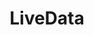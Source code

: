 ---
layout: default
title: LiveData
grand_parent: UI layer libraries
nav_order: 3
parent: Lifecycle-aware components
---
